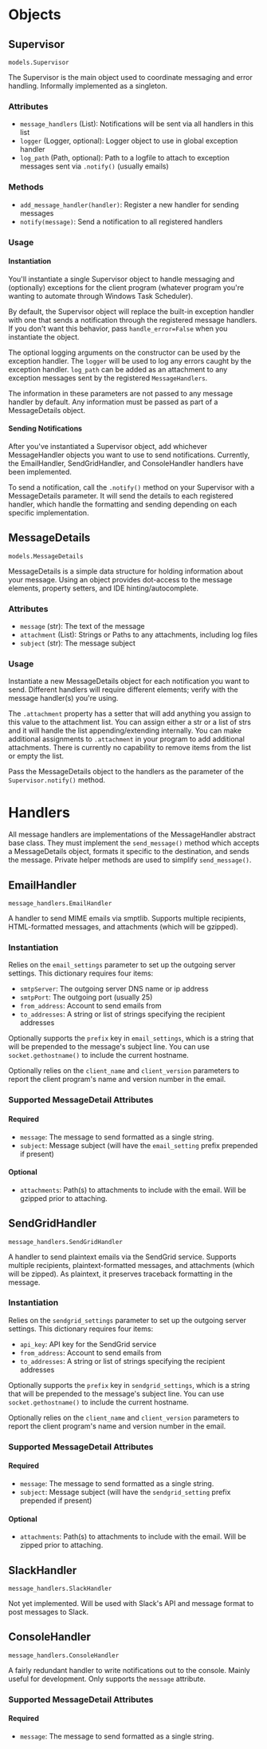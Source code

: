 # Objects

## Supervisor

`models.Supervisor`

The Supervisor is the main object used to coordinate messaging and error handling. Informally implemented as a singleton.

### Attributes

- `message_handlers` (List): Notifications will be sent via all handlers in this list
- `logger` (Logger, optional): Logger object to use in global exception handler
- `log_path` (Path, optional): Path to a logfile to attach to exception messages sent via `.notify()` (usually emails)

### Methods

- `add_message_handler(handler)`: Register a new handler for sending messages
- `notify(message)`: Send a notification to all registered handlers

### Usage

#### Instantiation

You'll instantiate a single Supervisor object to handle messaging and (optionally) exceptions for the client program (whatever program you're wanting to automate through Windows Task Scheduler).

By default, the Supervisor object will replace the built-in exception handler with one that sends a notification through the registered message handlers. If you don't want this behavior, pass `handle_error=False` when you instantiate the object.

The optional logging arguments on the constructor can be used by the exception handler. The `logger` will be used to log any errors caught by the exception handler. `log_path` can be added as an attachment to any exception messages sent by the registered `MessageHandlers`.

The information in these parameters are not passed to any message handler by default. Any information must be passed as part of a MessageDetails object.

#### Sending Notifications

After you've instantiated a Supervisor object, add whichever MessageHandler objects you want to use to send notifications. Currently, the EmailHandler, SendGridHandler, and ConsoleHandler handlers have been implemented.

To send a notification, call the `.notify()` method on your Supervisor with a MessageDetails parameter. It will send the details to each registered handler, which handle the formatting and sending depending on each specific implementation.

## MessageDetails

`models.MessageDetails`

MessageDetails is a simple data structure for holding information about your message. Using an object provides dot-access to the message elements, property setters, and IDE hinting/autocomplete.

### Attributes

- `message` (str): The text of the message
- `attachment` (List): Strings or Paths to any attachments, including log files
- `subject` (str): The message subject

### Usage

Instantiate a new MessageDetails object for each notification you want to send. Different handlers will require different elements; verify with the message handler(s) you're using.

The `.attachment` property has a setter that will add anything you assign to this value to the attachment list. You can assign either a str or a list of strs and it will handle the list appending/extending internally. You can make additional assignments to `.attachment` in your program to add additional attachments. There is currently no capability to remove items from the list or empty the list.

Pass the MessageDetails object to the handlers as the parameter of the `Supervisor.notify()` method.

# Handlers

All message handlers are implementations of the MessageHandler abstract base class. They must implement the `send_message()` method which accepts a MessageDetails object, formats it specific to the destination, and sends the message. Private helper methods are used to simplify `send_message()`.

## EmailHandler

`message_handlers.EmailHandler`

A handler to send MIME emails via smptlib. Supports multiple recipients, HTML-formatted messages, and attachments (which will be gzipped).

### Instantiation

Relies on the `email_settings` parameter to set up the outgoing server settings. This dictionary requires four items:

- `smtpServer`: The outgoing server DNS name or ip address
- `smtpPort`: The outgoing port (usually 25)
- `from_address`: Account to send emails from
- `to_addresses`: A string or list of strings specifying the recipient addresses

Optionally supports the `prefix` key in `email_settings`, which is a string that will be prepended to the message's subject line. You can use `socket.gethostname()` to include the current hostname.

Optionally relies on the `client_name` and `client_version` parameters to report the client program's name and version number in the email.

### Supported MessageDetail Attributes

#### Required

- `message`: The message to send formatted as a single string.
- `subject`: Message subject (will have the `email_setting` prefix prepended if present)

#### Optional

- `attachments`: Path(s) to attachments to include with the email. Will be gzipped prior to attaching.

## SendGridHandler

`message_handlers.SendGridHandler`

A handler to send plaintext emails via the SendGrid service. Supports multiple recipients, plaintext-formatted messages, and attachments (which will be zipped). As plaintext, it preserves traceback formatting in the message.

### Instantiation

Relies on the `sendgrid_settings` parameter to set up the outgoing server settings. This dictionary requires four items:

- `api_key`: API key for the SendGrid service
- `from_address`: Account to send emails from
- `to_addresses`: A string or list of strings specifying the recipient addresses

Optionally supports the `prefix` key in `sendgrid_settings`, which is a string that will be prepended to the message's subject line. You can use `socket.gethostname()` to include the current hostname.

Optionally relies on the `client_name` and `client_version` parameters to report the client program's name and version number in the email.

### Supported MessageDetail Attributes

#### Required

- `message`: The message to send formatted as a single string.
- `subject`: Message subject (will have the `sendgrid_setting` prefix prepended if present)

#### Optional

- `attachments`: Path(s) to attachments to include with the email. Will be zipped prior to attaching.

## SlackHandler

`message_handlers.SlackHandler`

Not yet implemented. Will be used with Slack's API and message format to post messages to Slack.

## ConsoleHandler

`message_handlers.ConsoleHandler`

A fairly redundant handler to write notifications out to the console. Mainly useful for development. Only supports the `message` attribute.

### Supported MessageDetail Attributes

#### Required

- `message`: The message to send formatted as a single string.
